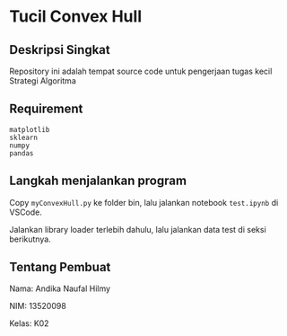 # Tucil Convex Hull

## Deskripsi Singkat
Repository ini adalah tempat source code untuk pengerjaan tugas kecil Strategi Algoritma

## Requirement
```
matplotlib
sklearn
numpy
pandas
```

## Langkah menjalankan program

Copy `myConvexHull.py` ke folder bin, lalu jalankan notebook  `test.ipynb` di VSCode.

Jalankan library loader terlebih dahulu, lalu jalankan data test di seksi berikutnya.

## Tentang Pembuat

Nama: Andika Naufal Hilmy

NIM: 13520098

Kelas: K02
